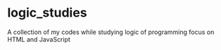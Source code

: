 # logic_studies
 A collection of my codes while studying logic of programming focus on HTML and JavaScript
